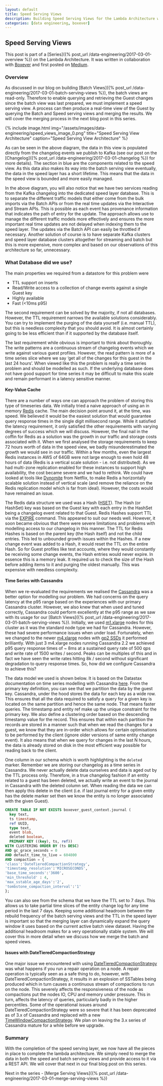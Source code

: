 ```yaml
---
layout: default
title: Speed Serving Views
description: Building Speed Serving Views for the Lambda Architecture with Cassandra Time Series
categories: [data engineering, boxever]
---
```


## Speed Serving Views

This post is part of a [Series]({% post_url /data-engineering/2017-03-01-overview %}) on the Lambda Architecture. It was written in collaboration with [Boxever](http://www.boxever.com) and first posted on [Medium](https://medium.com/@BoxeverTech/time-series-cassandra-speed-view-bc6581290bc1).

### Overview

As discussed in our blog on building [Batch Views]({% post_url /data-engineering/2017-03-01-batch-serving-views %}), the batch views are read-only. Therefore to enable querying and retrieving the Guest changes since the batch view was last prepared, we must implement a speed serving view. A process can then produce a real-time view of the Guest by querying the Batch and Speed serving views and merging the results. We will cover the merging process in the next blog post in this series. 

{% include image.html img="/assets/images/data-engineering/speed_views_image_0.png" title="Speed Serving View Architecture" caption="Speed Serving View Architecture" %}

As can be seen in the above diagram, the data in this view is populated directly from the changelog events we publish to Kafka (see our post on the [Changelog]({% post_url /data-engineering/2017-03-01-changelog %}) for more details). The section in blue are the components related to the speed view. As this data also makes its way into the batch serving view eventually, the data in the speed layer has a short lifetime. This means that the data in the speed view is bounded and more easily managed. 

In the above diagram, you will also notice that we have two services reading from the Kafka changelog into the dedicated speed layer database. This is to separate the different traffic models that either come from the bulk imports via the Batch APIs or from the real time updates via the Interactive and Stream APIs. This is possible as each event has provenance information that indicates the path of entry for the update. The approach allows use to manage the different traffic models more effectively and ensures the more important real time updates are not delayed when indexing them to the speed layer. The updates via the Batch API can easily be throttled if necessary.  Another solution of course is to have separate Kafka clusters and speed layer database clusters altogether for streaming and batch but this is more expensive, more complex and based on our observations of this architecture so far, unnecessary. 

### What Database did we use?

The main properties we required from a datastore for this problem were

* TTL support on inserts
* Read/Write access to a collection of change events against a single Guest key
* Highly available
* Fast (<10ms p95)

The second requirement can be solved by the majority, if not all databases. However, the TTL requirement narrows the available solutions considerably. You can try to implement the purging of the data yourself (i.e. manual TTL), but this is needless complexity that you should avoid. It is almost certainly going to be less efficient than if it supported by the database itself.

The last requirement while obvious is important to think about thoroughly. The write patterns are a continuous stream of changelog events which we write against various guest profiles. However, the read pattern is more of a time series slice where we say ‘get all of the changes for this guest in the last 24 hours’. When viewed like this the problem is really a time series problem and should be modelled as such. If the underlying database does not have good support for time series it may be difficult to make this scale and remain performant in a latency sensitive manner.

#### Key-Value Cache

There are a number of ways one can approach the problem of storing this type of timeseries data. We initially tried a naive approach of using an in memory [Redis](https://redis.io/) cache. The main decision point around it, at the time, was speed. We believed it would be the easiest solution that would guarantee query response times in the single digit millisecond range. While it satisfied the latency requirement, it only satisfied the other requirements with varying degrees of success which we will  discuss. However, the final nail in the coffin for Redis as a solution was the growth in our traffic and storage costs associated with it. When we first analysed the storage requirements to keep 72 hours worth of data in the speed view, we badly misunderestimated the growth we would see in our traffic. Within a few months, even the largest Redis instances in AWS of 64GB were not large enough to even hold 48 hours of data (Redis is a vertical scale solution - i.e. not distributed). As we had multi-zone replication enabled for these instances to support high availability, the cost became severe and we had to rethink. We could have looked at tools like [Dynomite](http://techblog.netflix.com/2014/11/introducing-dynomite.html) from Netflix, to make Redis a horizontally scalable solution instead of vertical scale (and remove the reliance on the Redis replication model which is far from ideal). However, the costs would have remained an issue.

The Redis data structure we used was a Hash ([HSET](https://redis.io/topics/data-types)). The Hash (or HashSet) key was based on the Guest key with each entry in the HashSet being a changelog event related to that Guest. Redis Hashes support TTL via the [EXPIRE](https://redis.io/commands/expire) command. This appeared to suit our needs well. However, it soon became obvious that there were severe limitations and problems with modelling access to our changelog in this manner. The TTL for Redis Hashes is based on the parent key (the Hash itself) and not the child entries. This led to unbounded growth issues within the Hashes. If a new change event was added to a Hash, it would reset the TTL on the entire Hash. So for Guest profiles like test accounts, where they would constantly be receiving some change events, the Hash entries would never expire. In essence this is a memory leak. It required us to check the size of the Hash before adding items to it and purging the oldest manually. This was expensive with needless complexity. 

#### Time Series with Cassandra

When we re-evaluated the requirements we realised the [Cassandra](http://cassandra.apache.org/) was a better option for modelling our problem. We had concerns on the query latency at the p95 range based on the experiences with our primary Cassandra cluster. However, we also knew that when used and tuned correctly, Cassandra could perform excellently at the p95 range as we saw with its usage for our [Batch Views]({% post_url /data-engineering/2017-03-01-batch-serving-views %}). Initially, we used [m1.xlarge](https://aws.amazon.com/ec2/previous-generation/) nodes for this cluster as it was the standard node type we had for Cassandra. However, these had severe performance issues when under load. Fortunately, when we changed to the newer [m4.xlarge](https://aws.amazon.com/ec2/instance-types/) nodes with [gp2 SSDs](http://docs.aws.amazon.com/AWSEC2/latest/UserGuide/EBSVolumeTypes.html) it performed brilliantly. With just 3 m4.xlarge nodes running Cassandra 2.2 we achieved p95 query response times of ~ 8ms at a sustained query rate of 500 qps and write rate of 1500 writes / second. Peaks can be multiples of this and in fact we have seen the write rates hitting 8k / second without significant degradation to query response times. So, how did we configure Cassandra to achieve this?

The data model we used is shown below. It is based on the Datastax documentation on time series modelling with Cassandra [here](https://www.datastax.com/dev/blog/datetieredcompactionstrategy). From the primary key definition, you can see that we partition the data by the guest key. Cassandra, under the hood stores the data for each key as a wide row. This ensures that all the data required to satisfy a query for a given key is located on the same partition and hence the same node. That means faster queries. The timestamp and entity ref make up the unique constraint for the primary key. We also define a clustering order based on the descending timestamp value for the record. This ensures that within each partition the records are stored in a manner such that when we read the changes for a guest, we know that they are in-order which allows for certain optimisations to be performed by the client (ignore older versions of same entity change event). It also means that when we query for changes in the last N hours, the data is already stored on disk in the most efficient way possible for reading back to the client. 

One column in our schema which is worth highlighting is the `deleted` marker. Remember we are storing our changelog as a time series in Cassandra. We never actually delete data ourselves and data is aged out by the TTL process only. Therefore, in a true changelog fashion if an entity related to a guest has been deleted, we actually write an event to the journal in Cassandra with the deleted column set. When reading the data we can then apply this delete in the client (i.e. if last journal entry for a given entity has the delete marker set then we know the entity is no longer associated with the given Guest).  

```sql
CREATE TABLE IF NOT EXISTS boxever_guest_context.journal (
  key text,
  ts timestamp,
  ref UUID,
  type text,
  event blob,
  deleted boolean,
  PRIMARY KEY ((key), ts, ref))
WITH CLUSTERING ORDER BY (ts DESC)
AND gc_grace_seconds = 0
AND default_time_to_live = 604800
AND compaction = {
'class':'DateTieredCompactionStrategy',
'timestamp_resolution':'MICROSECONDS',
'base_time_seconds':'3600',
'min_threshold' : 4,
'max_sstable_age_days':'2',
'tombstone_compaction_interval':'1'
};
```

You can also see from the schema that we have the TTL set to 7 days. This allows us to take partial time slices of the entity change log for any time period in the last 7 days. Keeping some additional headroom between the rebuild frequency of the batch serving views and the TTL in the speed layer is important so that the merging layer can dynamically expand the query window it uses based on the current active batch view dataset. Having the additional headroom makes for a very operationally stable system. We will cover this in more detail when we discuss how we merge the batch and speed views. 

#### Issues with DateTieredCompactionStrategy 

One major issue we encountered with using [DateTieredCompactionStrategy](https://issues.apache.org/jira/browse/CASSANDRA-9666) was what happens if you run a repair operation on a node. A repair operation is typically seen as a safe thing to do, however, with DateTieredCompactionStrategy, it results in an explosion of SSTables being produced which in turn causes a continuous stream of compactions to run on the node. This severely affects the responsiveness of the node as compactions put the nodes IO, CPU and memory under pressure. This in turn, affects the latency of queries, particularly badly in the higher percentiles. Some of the operational issues around DateTieredCompactionStrategy were so severe that it has been deprecated as of 3.x of Cassandra and replaced with a new [TimeWindowCompactionStrategy](https://docs.datastax.com/en/cassandra/3.0/cassandra/dml/dmlHowDataMaintain.html). We plan on leaving the 3.x series of Cassandra mature for a while before we upgrade.

### Summary

With the completion of the speed serving layer, we now have all the pieces in place to complete the lambda architecture. We simply need to merge the data in both the speed and batch serving views and provide access to it via a REST API. We will cover that next in our final blog post on this series. 

Next in the series - [Merge Serving Views]({% post_url /data-engineering/2017-03-01-merge-serving-views %})